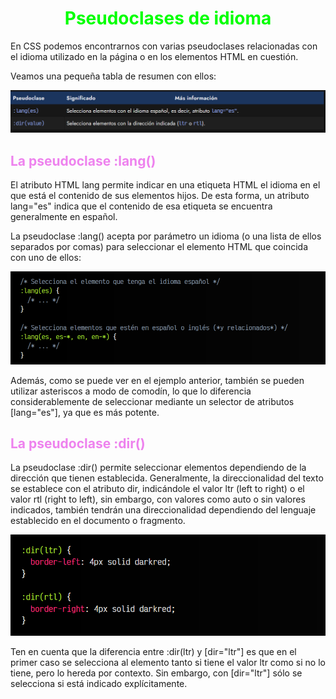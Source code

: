 # <span style="color:lime"><center>Pseudoclases de idioma</center></span>

En CSS podemos encontrarnos con varias pseudoclases relacionadas con el idioma utilizado en la página o en los elementos HTML en cuestión.

Veamos una pequeña tabla de resumen con ellos:

![alt text](./imagenes-pseudoclases-de-idioma/image.png)

## <span style="color:violet">La pseudoclase :lang()</span>
El atributo HTML lang permite indicar en una etiqueta HTML el idioma en el que está el contenido de sus elementos hijos. De esta forma, un atributo lang="es" indica que el contenido de esa etiqueta se encuentra generalmente en español.

La pseudoclase :lang() acepta por parámetro un idioma (o una lista de ellos separados por comas) para seleccionar el elemento HTML que coincida con uno de ellos:

![alt text](./imagenes-pseudoclases-de-idioma/image-1.png)

Además, como se puede ver en el ejemplo anterior, también se pueden utilizar asteriscos a modo de comodín, lo que lo diferencia considerablemente de seleccionar mediante un selector de atributos [lang="es"], ya que es más potente.

## <span style="color:violet">La pseudoclase :dir()</span>
La pseudoclase :dir() permite seleccionar elementos dependiendo de la dirección que tienen establecida. Generalmente, la direccionalidad del texto se establece con el atributo dir, indicándole el valor ltr (left to right) o el valor rtl (right to left), sin embargo, con valores como auto o sin valores indicados, también tendrán una direccionalidad dependiendo del lenguaje establecido en el documento o fragmento.

![alt text](./imagenes-pseudoclases-de-idioma/image-2.png)

Ten en cuenta que la diferencia entre :dir(ltr) y [dir="ltr"] es que en el primer caso se selecciona al elemento tanto si tiene el valor ltr como si no lo tiene, pero lo hereda por contexto. Sin embargo, con [dir="ltr"] sólo se selecciona si está indicado explícitamente.